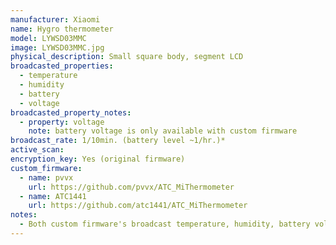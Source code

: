 ```yaml
---
manufacturer: Xiaomi
name: Hygro thermometer
model: LYWSD03MMC
image: LYWSD03MMC.jpg
physical_description: Small square body, segment LCD
broadcasted_properties:
  - temperature
  - humidity
  - battery
  - voltage
broadcasted_property_notes:
  - property: voltage
    note: battery voltage is only available with custom firmware
broadcast_rate: 1/10min. (battery level ~1/hr.)*
active_scan:
encryption_key: Yes (original firmware)
custom_firmware:
  - name: pvvx
    url: https://github.com/pvvx/ATC_MiThermometer
  - name: ATC1441
    url: https://github.com/atc1441/ATC_MiThermometer
notes:
  - Both custom firmware's broadcast temperature, humidity, battery voltage and battery level in percent. Broadcast interval can be set by the user and encryption can be used as an option. BLE monitor will automatically use the advertisement type with the highest accuracy, when setting the firmware to broadcast all advertisement types.
---
```

